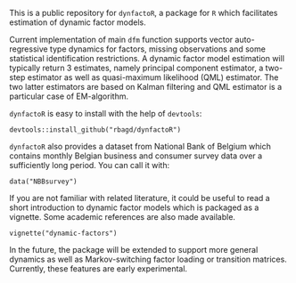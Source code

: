 This is a public repository for `dynfactoR`, a package for `R` which facilitates estimation of dynamic factor models.

Current implementation of main `dfm` function supports vector auto-regressive type dynamics for factors, missing observations and some statistical identification restrictions. A dynamic factor model estimation will typically return 3 estimates, namely principal component estimator, a two-step estimator as well as quasi-maximum likelihood (QML) estimator. The two latter estimators are based on Kalman filtering and QML estimator is a particular case of EM-algorithm.

`dynfactoR` is easy to install with the help of `devtools`:
```
devtools::install_github("rbagd/dynfactoR")
```

`dynfactoR` also provides a dataset from National Bank of Belgium which contains monthly Belgian business and consumer survey data over a sufficiently long period. You can call it with:

```
data("NBBsurvey")
```

If you are not familiar with related literature, it could be useful to read a short introduction to dynamic factor models which is packaged as a vignette. Some academic references are also made available.

```
vignette("dynamic-factors")
```

In the future, the package will be extended to support more general dynamics as well as Markov-switching factor loading or transition matrices. Currently, these features are early experimental.
